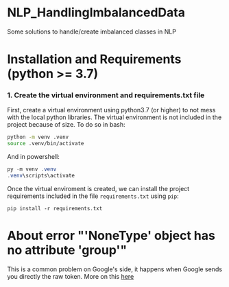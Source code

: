 # NLP_HandlingImbalancedData
Some solutions to handle/create imbalanced classes in NLP

# Installation and Requirements (python >= 3.7)
### 1. Create the virtual environment and requirements.txt file
First, create a virtual environment using python3.7 (or higher) to not mess with the local python libraries. The virtual environment is not included in the project because of size. To do so in bash:
```bash
python -m venv .venv
source .venv/bin/activate
```
And in powershell:
```powershell
py -m venv .venv
.venv\scripts\activate
```
Once the virtual enviroment is created, we can install the project requirements included in the file `requirements.txt` using `pip`:
```
pip install -r requirements.txt
```

# About error "'NoneType' object has no attribute 'group'"
This is a common problem on Google's side, it happens when Google sends you directly the raw token. More on this [here](https://stackoverflow.com/questions/52455774/googletrans-stopped-working-with-error-nonetype-object-has-no-attribute-group)
